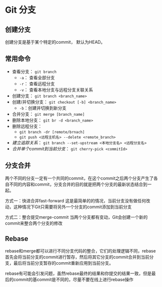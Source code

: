 # Git 分支

## 创建分支

创建分支是基于某个特定的commit， 默认为HEAD。

## 常用命令

+ 查看分支：         `git branch`
  + `-a`： 查看全部分支
  + `-r`： 查看远程分支
  + `-v`： 查看本地分支与远程分支关联关系
+ 创建分支：        `git branch <branch_name>`
+ 创建/并切换分支：   `git checkout [-b] <branch_name>`
  + `-b`：创建并切换到新分支
+ 合并分支：        `git merge [branch_name]`
+ 删除本地分支：    `git br -d <branch_name>`
+ 删除远程分支：
  + `git branch -dr [remote/brnach]`
  + `git push <远程主机名> --delete <remote_branch>`
+ *建立追踪关系*：  `git branch --set-upstream <本地分支名> <远程分支名>`
+ *合并单个commit到当前分支*： `git cherry-pick <commitId>`

## 分支合并

两个不同的分支一定有一个共同的commit，在这个commit之后两个分支产生了各自不同的内容和commit，分支合并的目的就是把两个分支的最新状态结合到一起。

方式一：快进合并fast-forward
这是最简单的的情况，当前分支没有做任何改动，这种情况下Git只需要将另外一个分支的commit添加到当前分支

方式二：整合提交merge-commit
当两个分支都有变动，Git会创建一个新的commit来整合两个分支的修改

## Rebase

rebase和merge都可以进行不同分支代码的整合，它们的处理逻辑不同，rebase首先会将当前分支的commit进行暂存，然后将其它分支的commit合并到当前分支，最后将当前分支暂存的commit重新应用到当前分支。

rebase有可能会引发问题，虽然rebase最终的结果和你提交的结果一致，但是最后的commit的基commit是不同的，尽量不要在线上进行rebase操作